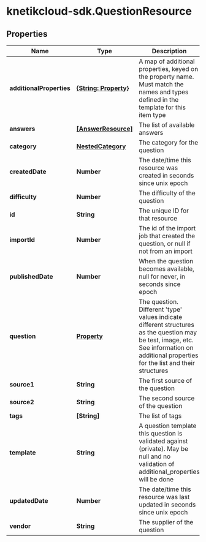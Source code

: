 # knetikcloud-sdk.QuestionResource

## Properties
Name | Type | Description | Notes
------------ | ------------- | ------------- | -------------
**additionalProperties** | [**{String: Property}**](Property.md) | A map of additional properties, keyed on the property name.  Must match the names and types defined in the template for this item type | [optional] 
**answers** | [**[AnswerResource]**](AnswerResource.md) | The list of available answers | [optional] 
**category** | [**NestedCategory**](NestedCategory.md) | The category for the question | 
**createdDate** | **Number** | The date/time this resource was created in seconds since unix epoch | [optional] 
**difficulty** | **Number** | The difficulty of the question | 
**id** | **String** | The unique ID for that resource | [optional] 
**importId** | **Number** | The id of the import job that created the question, or null if not from an import | [optional] 
**publishedDate** | **Number** | When the question becomes available, null for never, in seconds since epoch | [optional] 
**question** | [**Property**](Property.md) | The question. Different &#39;type&#39; values indicate different structures as the question may be test, image, etc. See information on additional properties for the list and their structures | 
**source1** | **String** | The first source of the question | [optional] 
**source2** | **String** | The second source of the question | [optional] 
**tags** | **[String]** | The list of tags | [optional] 
**template** | **String** | A question template this question is validated against (private). May be null and no validation of additional_properties will be done | [optional] 
**updatedDate** | **Number** | The date/time this resource was last updated in seconds since unix epoch | [optional] 
**vendor** | **String** | The supplier of the question | [optional] 


